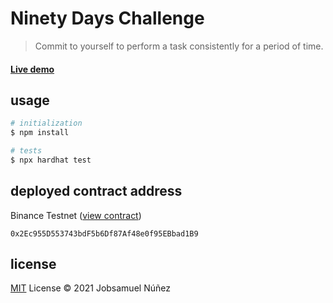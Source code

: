 # Ninety Days Challenge

> Commit to yourself to perform a task consistently for a period of time.

#### [Live demo](https://jobsa.co/ninety)

## usage

```sh
# initialization
$ npm install

# tests
$ npx hardhat test
```

## deployed contract address

Binance Testnet ([view contract](https://testnet.bscscan.com/address/0x2Ec955D553743bdF5b6Df87Af48e0f95EBbad1B9))

`0x2Ec955D553743bdF5b6Df87Af48e0f95EBbad1B9`

## license

[MIT](http://opensource.org/licenses/MIT) License © 2021 Jobsamuel Núñez

